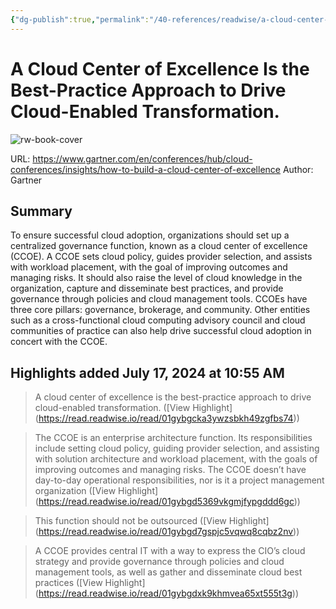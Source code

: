 ```yaml
---
{"dg-publish":true,"permalink":"/40-references/readwise/a-cloud-center-of-excellence-is-the-best-practice-approach-to-drive-cloud-enabled-transformation/","tags":["rw/articles"]}
---
```


# A Cloud Center of Excellence Is the Best-Practice Approach to Drive Cloud-Enabled Transformation.

![rw-book-cover](https://emtemp.gcom.cloud/ngw/eventassets/en/conferences/hub/cloud/images/how-to-build-a-cloud-center-of-excellence-tile.png)
  
URL: https://www.gartner.com/en/conferences/hub/cloud-conferences/insights/how-to-build-a-cloud-center-of-excellence
Author: Gartner

## Summary

To ensure successful cloud adoption, organizations should set up a centralized governance function, known as a cloud center of excellence (CCOE). A CCOE sets cloud policy, guides provider selection, and assists with workload placement, with the goal of improving outcomes and managing risks. It should also raise the level of cloud knowledge in the organization, capture and disseminate best practices, and provide governance through policies and cloud management tools. CCOEs have three core pillars: governance, brokerage, and community. Other entities such as a cross-functional cloud computing advisory council and cloud communities of practice can also help drive successful cloud adoption in concert with the CCOE.

## Highlights added July 17, 2024 at 10:55 AM
>A cloud center of excellence is the best-practice approach to drive cloud-enabled transformation. ([View Highlight] (https://read.readwise.io/read/01gybgcka3ywzsbkh49zgfbs74))


>The CCOE is an enterprise architecture function. Its responsibilities include setting cloud policy, guiding provider selection, and assisting with solution architecture and workload placement, with the goals of improving outcomes and managing risks. The CCOE doesn’t have day-to-day operational responsibilities, nor is it a project management organization ([View Highlight] (https://read.readwise.io/read/01gybgd5369vkgmjfypgddd6gc))


>This function should not be outsourced ([View Highlight] (https://read.readwise.io/read/01gybgd7gspjc5vqwq8cqbz2nv))


>A CCOE provides central IT with a way to express the CIO’s cloud strategy and provide governance through policies and cloud management tools, as well as gather and disseminate cloud best practices ([View Highlight] (https://read.readwise.io/read/01gybgdxk9khmvea65xt555t3g))


